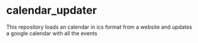 # calendar_updater
This repository loads an calendar in ics format from a website and updates a google calendar with all the events
